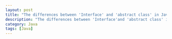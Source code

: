 ```yaml
---
layout: post
title: "The differences between 'Interface' and 'abstract class' in Java"
description: "The differences between 'Interface'and 'abstract class' in Java"
category: Java
tags: [Java]
---
```



